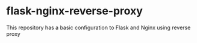 # flask-nginx-reverse-proxy
This repository has a basic configuration to Flask and Nginx using reverse proxy
